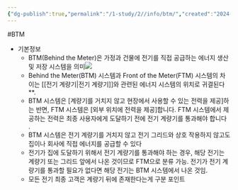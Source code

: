 ```yaml
---
{"dg-publish":true,"permalink":"/1-study/2//info/btm/","created":"2024-11-20T21:02:27.673+09:00","updated":"2025-06-26T16:52:58.326+09:00"}
---
```


#BTM

- 기본정보
	- BTM(Behind the Meter)은 가정과 건물에 전기를 직접 공급하는 에너지 생산 및 저장 시스템을 의미![](https://i.imgur.com/QZajxRe.png)
	- Behind the Meter(BTM) 시스템과 Front of the Meter(FTM) 시스템의 차이는 [[전기 계량기\|전기 계량기]]와 관련된 에너지 시스템의 위치로 귀결된다**. 
	- BTM 시스템은 [계량기를 거치지 않고 현장에서 사용할 수 있는 전력을 제공]하는 반면, FTM 시스템은 [외부 위치에 전력을 제공]합니다. FTM 시스템에서 제공하는 전력은 최종 사용자에게 도달하기 전에 전기 계량기를 통과해야 합니다 . 
	- BTM 시스템은 전기 계량기를 거치지 않고 전기 그리드와 상호 작용하지 않고도 집이나 회사에 직접 에너지를 공급할 수 있다
	- 전기가 집에 도달하기 위해서 전기 계량기를 통과해야 하는 경우, 해당 전기는 계량기 또는 그리드 앞에서 나온 것이므로 FTM으로 분류 가능. 전기가 전기 계량기를 통과할 필요가 없다면 해당 전기는 BTM 시스템에서 나온 것임. 
	- 모든 전기 최종 고객은 계량기 뒤에 존재한다는게 구분 포인트
